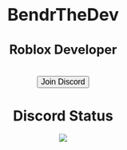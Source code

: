 <!DOCTYPE html>
<html>
<head>
  <link rel="stylesheet" href="style.css">
</head>
<body>
<center>
</br>
 <strong> <big><h1>BendrTheDev</h1></big></strong>
  <strong><big><h2>Roblox Developer</h2></big></strong>
</br>
<a href="https://discord.gg/cMTYrww3aJ" target="_blank">
  <button class="button">
    <big>Join Discord</big>
  </button>
  </a></br>
<h1 align="center">
    Discord Status
</h1>
<p align="center">
    <a href="https://github.com/BendrTheDev">
    <img src="https://lanyard.cnrad.dev/api/1052261971128488039?theme=dark&animated=true&hideDiscrim=true&borderRadius=10px&idleMessage=Nothing+xd"/>
</p>
</body>
</html>
